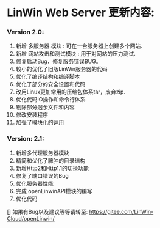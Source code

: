 # LinWin Web Server 更新内容:

### Version 2.0:

1. 新增 多服务器 模块 : 可在一台服务器上创建多个网站.
2. 新增 网站攻击和测试模块 : 用于对网站的压力测试.
3. 修复启动Bug，修复服务错误BUG。
4. 较小的优化了旧版LinWin服务器的代码
5. 优化了编译结构和编译脚本
6. 优化了部分的安全设置和代码
7. 改用Linux更加常用的压缩包体系tar，废弃zip.
8. 优化代码IO操作和命令行体系
9. 剔除部分迥余文件和内容
10. 修改安装程序
11. 加强了模块化的运用

### Version: 2.1:

1. 新增多代理服务器模块
2. 精简和优化了臃肿的目录结构
3. 新增Http2和Http1.1的切换功能
4. 修复了端口错误的Bug
5. 优化服务器性能
6. 完成 openLinwinAPI模块的编写
7. 优化代码

[] 如果有Bug以及建议等等请转至: https://gitee.com/LinWin-Cloud/openLinwin/
